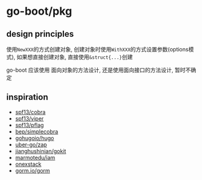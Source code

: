 # go-boot/pkg

## design principles

使用`NewXXX`的方式创建对象, 创建对象时使用`WithXXX`的方式设置参数(options模式), 如果想直接创建对象, 直接使用`&struct{...}`创建

go-boot 应该使用 面向对象的方法设计, 还是使用面向接口的方法设计, 暂时不确定


## inspiration

- [spf13/cobra](https://github.com/spf13/cobra)
- [spf13/viper](https://github.com/spf13/viper)
- [spf13/pflag](https://github.com/spf13/pflag)
- [bep/simplecobra](https://github.com/bep/simplecobra)
- [gohugoio/hugo](https://github.com/gohugoio/hugo)
- [uber-go/zap](https://github.com/uber-go/zap)
- [jianghushinian/gokit](https://github.com/jianghushinian/gokit/)
- [marmotedu/iam](https://github.com/marmotedu/iam)
- [onexstack](https://github.com/onexstack/onexstack)
- [gorm.io/gorm](https://github.com/go-gorm/gorm.)